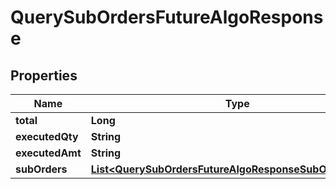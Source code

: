 

# QuerySubOrdersFutureAlgoResponse


## Properties

| Name | Type | Description | Notes |
|------------ | ------------- | ------------- | -------------|
|**total** | **Long** |  |  [optional] |
|**executedQty** | **String** |  |  [optional] |
|**executedAmt** | **String** |  |  [optional] |
|**subOrders** | [**List&lt;QuerySubOrdersFutureAlgoResponseSubOrdersInner&gt;**](QuerySubOrdersFutureAlgoResponseSubOrdersInner.md) |  |  [optional] |



